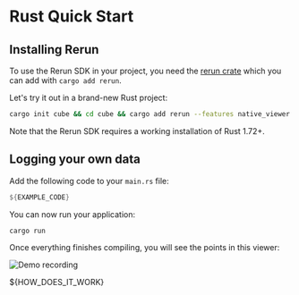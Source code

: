# Rust Quick Start

## Installing Rerun

To use the Rerun SDK in your project, you need the [rerun crate](https://crates.io/crates/rerun) which you can add with `cargo add rerun`.

Let's try it out in a brand-new Rust project:

```sh
cargo init cube && cd cube && cargo add rerun --features native_viewer
```

Note that the Rerun SDK requires a working installation of Rust 1.72+.

## Logging your own data

Add the following code to your `main.rs` file:

```rust
${EXAMPLE_CODE}
```

You can now run your application:

```shell
cargo run
```

Once everything finishes compiling, you will see the points in this viewer:

![Demo recording](https://static.rerun.io/intro_rust_result/cc780eb9bf014d8b1a68fac174b654931f92e14f/768w.png)

${HOW_DOES_IT_WORK}
